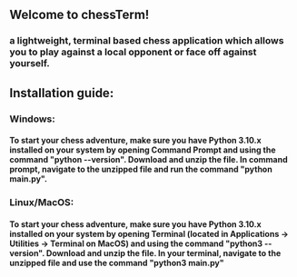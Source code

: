 ## Welcome to chessTerm! 
### a lightweight, terminal based chess application which allows you to play against a local opponent or face off against yourself. 

## Installation guide:

### Windows: 
#### To start your chess adventure, make sure you have Python 3.10.x installed on your system by opening Command Prompt and using the command "python --version". Download and unzip the file. In command prompt, navigate to the unzipped file and run the command "python main.py".


### Linux/MacOS:
#### To start your chess adventure, make sure you have Python 3.10.x installed on your system by opening Terminal (located in Applications -> Utilities -> Terminal on MacOS) and using the command "python3 --version". Download and unzip the file. In your terminal, navigate to the unzipped file and use the command "python3 main.py"

